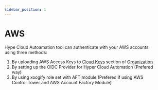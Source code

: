 ```yaml
---
sidebar_position: 1
---
```


# AWS

Hype Cloud Autoamation tool can authenticate with your AWS accounts using three methods:

1. By uploading AWS Access Keys to [Cloud Keys](../../Concepts/Organization.md#cloud-keys) section of [Organization](../../Concepts/Organization.md)
1. By setting up the OIDC Provider for Hyper Cloud Automation (Prefered way)
1. By using xoogify role set with AFT module (Prefered if using AWS Control Tower and AWS Account Factory Module)
